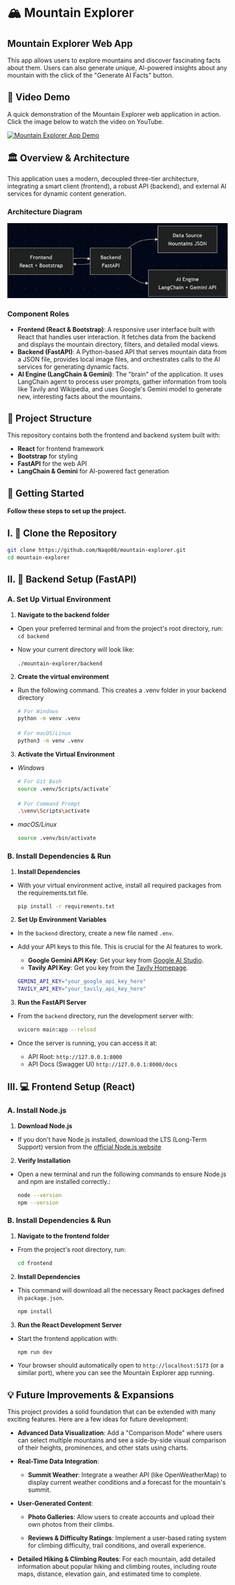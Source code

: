 # **🏔️ Mountain Explorer**

## **Mountain Explorer Web App**

This app allows users to explore mountains and discover fascinating facts about them. Users can also generate unique, AI-powered insights about any mountain with the click of the "Generate AI Facts" button.

## 🎥 Video Demo

A quick demonstration of the Mountain Explorer web application in action. Click the image below to watch the video on YouTube. 

[![Mountain Explorer App Demo](https://img.youtube.com/vi/s2Xd5Om3wtA/mqdefault.jpg)](https://youtu.be/s2Xd5Om3wtA?si=L7mVtCb6t2dhGeLK)

## **🏛️ Overview & Architecture**

This application uses a modern, decoupled three-tier architecture, integrating a smart client (frontend), a robust API (backend), and external AI services for dynamic content generation. 

### **Architecture Diagram**

![System Architecture Diagram for Mountain Explorer](frontend/src/assets/system-architecture.png)

### **Component Roles**
- **Frontend (React & Bootstrap)**: A responsive user interface built with React that handles user interaction. It fetches data from the backend and displays the mountain directory, filters, and detailed modal views.
- **Backend (FastAPI)**: A Python-based API that serves mountain data from a JSON file, provides local image files, and orchestrates calls to the AI services for generating dynamic facts. 
- **AI Engine (LangChain & Gemini)**: The "brain" of the application. It uses LangChain agent to process user prompts, gather information from tools like Tavily and Wikipedia, and uses Google's Gemini model to generate new, interesting facts about the mountains. 

## **📁 Project Structure**

This repository contains both the frontend and backend system built with: 

- **React** for frontend framework
- **Bootstrap** for styling
- **FastAPI** for the web API
- **LangChain & Gemini** for AI-powered fact generation

## **🚀 Getting Started**
#### Follow these steps to set up the project.

## **I. 🔗 Clone the Repository**

```bash
git clone https://github.com/Naqo08/mountain-explorer.git
cd mountain-explorer
```

## **II. 🐍 Backend Setup (FastAPI)**

### **A. Set Up Virtual Environment**

1. **Navigate to the backend folder**
  - Open your preferred terminal and from the project's root directory, run: 
  `cd backend`
  - Now your current directory will look like:  

    `./mountain-explorer/backend`

2. **Create the virtual environment**
  - Run the following command. This creates a .venv folder in your backend directory

    ```bash
    # For Windows
    python -m venv .venv
    
    # For macOS/Linux
    python3 -m venv .venv
    ```

3. **Activate the Virtual Environment**
  - *Windows*
    ```bash
    # For Git Bash
    source .venv/Scripts/activate`

    # For Command Prompt
    .\venv\Scripts\activate
    ```

  - *macOS/Linux*
    ```bash
    source .venv/bin/activate
    ```

### **B. Install Dependencies & Run**

1. **Install Dependencies**
  - With your virtual environment active, install all required packages from the requirements.txt file.

    ```bash
    pip install -r requirements.txt
    ```
2. **Set Up Environment Variables**
  - In the `backend` directory, create a new file named `.env`.
  - Add your API keys to this file. This is crucial for the AI features to work. 
    - **Google Gemini API Key**: Get your key from [Google AI Studio](https://aistudio.google.com/app/apikey).
    - **Tavily API Key**: Get you key from the [Tavily Homepage](https://app.tavily.com/home).

    ```bash
    GEMINI_API_KEY="your_google_api_key_here"
    TAVILY_API_KEY="your_tavily_api_key_here"
    ```

3. **Run the FastAPI Server**
  - From the `backend` directory, run the development server with: 

    ```bash
    uvicorn main:app --reload
    ```
  - Once the server is running, you can access it at: 
    - API Root: `http://127.0.0.1:8000`
    - API Docs (Swagger UI) `http://127.0.0.1:8000/docs`


## **III. 💻 Frontend Setup (React)**

### **A. Install Node.js**

1. **Download Node.js**
  - If you don't have Node.js installed, download the LTS (Long-Term Support) version from the [official Node.js website](https://nodejs.org/en)
2. **Verify Installation**
  - Open a new terminal and run the following commands to ensure Node.js and npm are installed correctly.: 

    ```bash
    node --version
    npm --version
    ```

### **B. Install Dependencies & Run**

1. **Navigate to the frontend folder**
  - From the project's root directory, run: 

    ```bash
    cd frontend
    ```

2. **Install Dependencies**
  - This command will download all the necessary React packages defined in `package.json`.

    ```bash
    npm install
    ```
3. **Run the React Development Server**
  - Start the frontend application with: 

    ```bash
    npm run dev
    ```
  - Your browser should automatically open to `http://localhost:5173` (or a similar port), where you can see the Mountain Explorer app running.

## **💡 Future Improvements & Expansions**

This project provides a solid foundation that can be extended with many exciting features. Here are a few ideas for future development:

- **Advanced Data Visualization**: Add a "Comparison Mode" where users can select multiple mountains and see a side-by-side visual comparison of their heights, prominences, and other stats using charts.

- **Real-Time Data Integration**:

  - **Summit Weather**: Integrate a weather API (like OpenWeatherMap) to display current weather conditions and a forecast for the mountain's summit.

- **User-Generated Content**:

  - **Photo Galleries**: Allow users to create accounts and upload their own photos from their climbs.

  - **Reviews & Difficulty Ratings**: Implement a user-based rating system for climbing difficulty, trail conditions, and overall experience.

- **Detailed Hiking & Climbing Routes**: For each mountain, add detailed information about popular hiking and climbing routes, including route maps, distance, elevation gain, and estimated time to complete.
